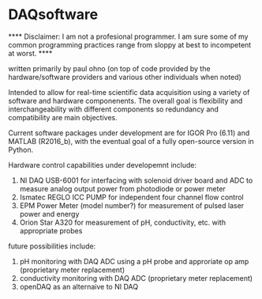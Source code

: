 # DAQsoftware

**** Disclaimer: I am not a profesional programmer. I am sure some of my common programming practices range from sloppy at best to incompetent at worst. ****

written primarily by paul ohno (on top of code provided by the hardware/software providers and various other individuals when noted)

Intended to allow for real-time scientific data acquisition using a variety of software and hardware componenents. The overall goal is flexibility and interchangeability with different components so redundancy and compatibility are main objectives. 

Current software packages under development are for IGOR Pro (6.11) and MATLAB (R2016_b), with the eventual goal of a fully open-source version in Python. 

Hardware control capabilities under developemnt include:

1. NI DAQ USB-6001 for interfacing with solenoid driver board and ADC to measure analog output power from photodiode or power meter
2. Ismatec REGLO ICC PUMP for independent four channel flow control
3. EPM Power Meter (model number?) for measurement of pulsed laser power and energy
4. Orion Star A320 for measurement of pH, conductivity, etc. with appropriate probes

future possibilities include:

1. pH monitoring with DAQ ADC using a pH probe and approriate op amp (proprietary meter replacement)
2. conductivity monitoring with DAQ ADC (proprietary meter replacement)
3. openDAQ as an alternaive to NI DAQ





